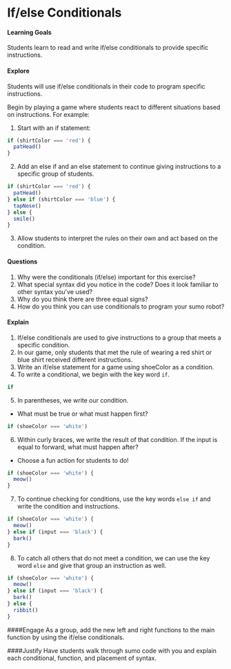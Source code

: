 # If/else Conditionals

#### Learning Goals
Students learn to read and write if/else conditionals to provide specific instructions.

#### Explore
Students will use if/else conditionals in their code to program specific instructions.

Begin by playing a game where students react to different situations based on instructions. For example:

1. Start with an if statement:
```js
if (shirtColor === 'red') {
  patHead()
}
```
2. Add an else if and an else statement to continue giving instructions to a specific group of students.
```js
if (shirtColor === 'red') {
  patHead()
} else if (shirtColor === 'blue') {
  tapNose()
} else {
  smile()
}
```
3. Allow students to interpret the rules on their own and act based on the condition.

#### Questions
1. Why were the conditionals (if/else) important for this exercise?
2. What special syntax did you notice in the code? Does it look familiar to other syntax you've used?
3. Why do you think there are three equal signs?
4. How do you think you can use conditionals to program your sumo robot?

#### Explain
1. If/else conditionals are used to give instructions to a group that meets a specific condition.
2. In our game, only students that met the rule of wearing a red shirt or blue shirt received different instructions.
3. Write an if/else statement for a game using shoeColor as a condition.
4. To write a conditional, we begin with the key word ```if```.  
```js
if
```
5. In parentheses, we write our condition.
  + What must be true or what must happen first?
```js
if (shoeColor === 'white')
```
6. Within curly braces, we write the result of that condition. If the input is equal to forward, what must happen after?
  + Choose a fun action for students to do!
```js
if (shoeColor === 'white') {
  meow()
}
```
7. To continue checking for conditions, use the key words ```else if``` and write the condition and instructions.
```js
if (shoeColor === 'white') {
  meow()
} else if (input === 'black') {
  bark()
}
```
8. To catch all others that do not meet a condition, we can use the key word ```else``` and give that group an instruction as well.
```js
if (shoeColor === 'white') {
  meow()
} else if (input === 'black') {
  bark()
} else {
  ribbit()
}
```

####Engage
As a group, add the new left and right functions to the main function by using the if/else conditionals.


####Justify
Have students walk through sumo code with you and explain each conditional, function, and placement of syntax.
